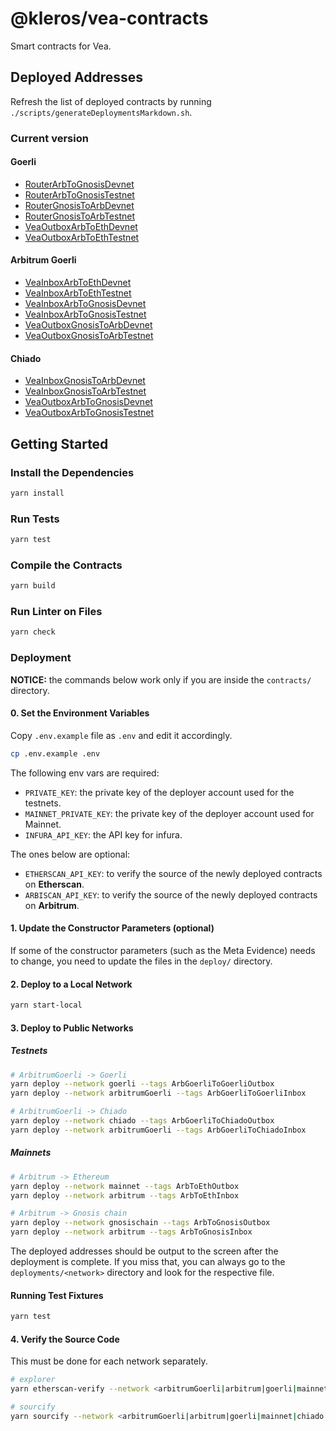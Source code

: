 # @kleros/vea-contracts

Smart contracts for Vea.

## Deployed Addresses

Refresh the list of deployed contracts by running `./scripts/generateDeploymentsMarkdown.sh`.

### Current version

#### Goerli

- [RouterArbToGnosisDevnet](https://goerli.etherscan.io/address/0x8Bf88E6474d93bD2Dc0d76CB3BE8809c6BB84148)
- [RouterArbToGnosisTestnet](https://goerli.etherscan.io/address/0x931FA807020231bCE1340Be8E1e5054207BbAFEd)
- [RouterGnosisToArbDevnet](https://goerli.etherscan.io/address/0x21596998458c428d745d171FA0636B885ed18DaC)
- [RouterGnosisToArbTestnet](https://goerli.etherscan.io/address/0xC21c20a719fAc23c54c336FA0E16a0CFdC4baA00)
- [VeaOutboxArbToEthDevnet](https://goerli.etherscan.io/address/0xE8ea62d3a4F06301016b9C23Ace108F3D8027839)
- [VeaOutboxArbToEthTestnet](https://goerli.etherscan.io/address/0x92Cd1F40e5A4FFa25f83Dd9231EBD9df02eD6a5F)

#### Arbitrum Goerli

- [VeaInboxArbToEthDevnet](https://goerli.arbiscan.io/address/0xDa528e9BE20a8A22437D28Ed6C63bb6d00Ad0032)
- [VeaInboxArbToEthTestnet](https://goerli.arbiscan.io/address/0xE732B5b0DEE43619031e080Da461059F75a260E2)
- [VeaInboxArbToGnosisDevnet](https://goerli.arbiscan.io/address/0x6164EA58a1f5359D2E54ea8eB9e5971B7C8dB0f1)
- [VeaInboxArbToGnosisTestnet](https://goerli.arbiscan.io/address/0x76fa89666bd55736832a4350b9B8dA6bB1878BeF)
- [VeaOutboxGnosisToArbDevnet](https://goerli.arbiscan.io/address/0xcC196cC90bD30109E39400817e6ef63A1b744659)
- [VeaOutboxGnosisToArbTestnet](https://goerli.arbiscan.io/address/0x663697f5748c5f4d46a15114Dde5514356E794F4)

#### Chiado

- [VeaInboxGnosisToArbDevnet](https://blockscout.com/gnosis/chiado/address/0xe4AF4f1B42749d003C6d6eFdc05c11F33581E55B)
- [VeaInboxGnosisToArbTestnet](https://blockscout.com/gnosis/chiado/address/0xB10EF39cc9b45A8EAfa87655063E3dD83D675075)
- [VeaOutboxArbToGnosisDevnet](https://blockscout.com/gnosis/chiado/address/0xE2067941210d684bA8171F7C9dF372931fC6c245)
- [VeaOutboxArbToGnosisTestnet](https://blockscout.com/gnosis/chiado/address/0x0E459f63db78E2d5E8DC16a717F30A3d24cb79c2)

## Getting Started

### Install the Dependencies

```bash
yarn install
```

### Run Tests

```bash
yarn test
```

### Compile the Contracts

```bash
yarn build
```

### Run Linter on Files

```bash
yarn check
```

### Deployment

**NOTICE:** the commands below work only if you are inside the `contracts/` directory.

#### 0. Set the Environment Variables

Copy `.env.example` file as `.env` and edit it accordingly.

```bash
cp .env.example .env
```

The following env vars are required:

- `PRIVATE_KEY`: the private key of the deployer account used for the testnets.
- `MAINNET_PRIVATE_KEY`: the private key of the deployer account used for Mainnet.
- `INFURA_API_KEY`: the API key for infura.

The ones below are optional:

- `ETHERSCAN_API_KEY`: to verify the source of the newly deployed contracts on **Etherscan**.
- `ARBISCAN_API_KEY`: to verify the source of the newly deployed contracts on **Arbitrum**.

#### 1. Update the Constructor Parameters (optional)

If some of the constructor parameters (such as the Meta Evidence) needs to change, you need to update the files in the `deploy/` directory.

#### 2. Deploy to a Local Network

```bash
yarn start-local
```

#### 3. Deploy to Public Networks

##### Testnets

```bash
# ArbitrumGoerli -> Goerli
yarn deploy --network goerli --tags ArbGoerliToGoerliOutbox
yarn deploy --network arbitrumGoerli --tags ArbGoerliToGoerliInbox

# ArbitrumGoerli -> Chiado
yarn deploy --network chiado --tags ArbGoerliToChiadoOutbox
yarn deploy --network arbitrumGoerli --tags ArbGoerliToChiadoInbox
```

##### Mainnets

```bash
# Arbitrum -> Ethereum
yarn deploy --network mainnet --tags ArbToEthOutbox
yarn deploy --network arbitrum --tags ArbToEthInbox

# Arbitrum -> Gnosis chain
yarn deploy --network gnosischain --tags ArbToGnosisOutbox
yarn deploy --network arbitrum --tags ArbToGnosisInbox
```

The deployed addresses should be output to the screen after the deployment is complete.
If you miss that, you can always go to the `deployments/<network>` directory and look for the respective file.

#### Running Test Fixtures

```bash
yarn test
```

#### 4. Verify the Source Code

This must be done for each network separately.

```bash
# explorer
yarn etherscan-verify --network <arbitrumGoerli|arbitrum|goerli|mainnet|chiado|gnosischain>

# sourcify
yarn sourcify --network <arbitrumGoerli|arbitrum|goerli|mainnet|chiado|gnosischain>
```
